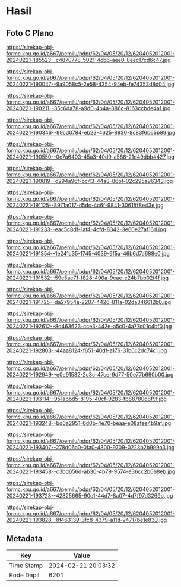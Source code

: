 # Hasil

## Foto C Plano

https://sirekap-obj-formc.kpu.go.id/a667/pemilu/pdpr/62/04/05/20/12/6204052012001-20240221-185523--c4870778-5021-4cb6-aee0-8eec17cd6c47.jpg

https://sirekap-obj-formc.kpu.go.id/a667/pemilu/pdpr/62/04/05/20/12/6204052012001-20240221-190047--9a9058c5-2e58-4254-94eb-fe74353d8d04.jpg

https://sirekap-obj-formc.kpu.go.id/a667/pemilu/pdpr/62/04/05/20/12/6204052012001-20240221-190211--35c6da78-a9d0-4b4a-886c-8163ccbde4a1.jpg

https://sirekap-obj-formc.kpu.go.id/a667/pemilu/pdpr/62/04/05/20/12/6204052012001-20240221-190346--89cd0784-eb23-4625-8930-8c83f6b65b89.jpg

https://sirekap-obj-formc.kpu.go.id/a667/pemilu/pdpr/62/04/05/20/12/6204052012001-20240221-190550--0e7a6403-45a3-40d9-a588-21d49dbb4427.jpg

https://sirekap-obj-formc.kpu.go.id/a667/pemilu/pdpr/62/04/05/20/12/6204052012001-20240221-190819--d294a96f-bc43-44a8-86bf-02c295a96343.jpg

https://sirekap-obj-formc.kpu.go.id/a667/pemilu/pdpr/62/04/05/20/12/6204052012001-20240221-191125--8971a017-d5dc-4c6f-9841-3061fff8e43e.jpg

https://sirekap-obj-formc.kpu.go.id/a667/pemilu/pdpr/62/04/05/20/12/6204052012001-20240221-191233--eac5c8df-1af4-4cfd-8342-3e60e27af16d.jpg

https://sirekap-obj-formc.kpu.go.id/a667/pemilu/pdpr/62/04/05/20/12/6204052012001-20240221-191354--1e241c35-1745-4039-9f5a-46b6d7a688e0.jpg

https://sirekap-obj-formc.kpu.go.id/a667/pemilu/pdpr/62/04/05/20/12/6204052012001-20240221-191532--59e5ae71-f828-490a-9eae-e24b7bb02f4f.jpg

https://sirekap-obj-formc.kpu.go.id/a667/pemilu/pdpr/62/04/05/20/12/6204052012001-20240221-191725--da27954a-2207-4426-811a-02da346612b0.jpg

https://sirekap-obj-formc.kpu.go.id/a667/pemilu/pdpr/62/04/05/20/12/6204052012001-20240221-192612--8d463623-cce3-442e-a5c0-4a77c01c4bf0.jpg

https://sirekap-obj-formc.kpu.go.id/a667/pemilu/pdpr/62/04/05/20/12/6204052012001-20240221-192803--44aa8124-f651-40df-a176-31b6c2dc74c1.jpg

https://sirekap-obj-formc.kpu.go.id/a667/pemilu/pdpr/62/04/05/20/12/6204052012001-20240221-192949--e0e91532-2c3c-47ce-9d77-50e77b690b00.jpg

https://sirekap-obj-formc.kpu.go.id/a667/pemilu/pdpr/62/04/05/20/12/6204052012001-20240221-193114--951abbd5-8195-40cf-9283-fb88780d8f9f.jpg

https://sirekap-obj-formc.kpu.go.id/a667/pemilu/pdpr/62/04/05/20/12/6204052012001-20240221-193248--bd6a2951-6d0b-4e70-beaa-e08afee4b9af.jpg

https://sirekap-obj-formc.kpu.go.id/a667/pemilu/pdpr/62/04/05/20/12/6204052012001-20240221-193407--278d06a0-0fa0-4300-9709-0223b2b999a3.jpg

https://sirekap-obj-formc.kpu.go.id/a667/pemilu/pdpr/62/04/05/20/12/6204052012001-20240221-193458--c3bd656d-ab30-4b79-9574-e36cc2b668eb.jpg

https://sirekap-obj-formc.kpu.go.id/a667/pemilu/pdpr/62/04/05/20/12/6204052012001-20240221-193723--42825665-90c1-44d7-8a07-4d7f97d3269b.jpg

https://sirekap-obj-formc.kpu.go.id/a667/pemilu/pdpr/62/04/05/20/12/6204052012001-20240221-193828--8f463139-3fc8-4379-a11d-24717be1e830.jpg


## Metadata

| Key        | Value               |
| ---------- | ------------------- |
| Time Stamp | 2024-02-21 20:03:32 |
| Kode Dapil | 6201                |




